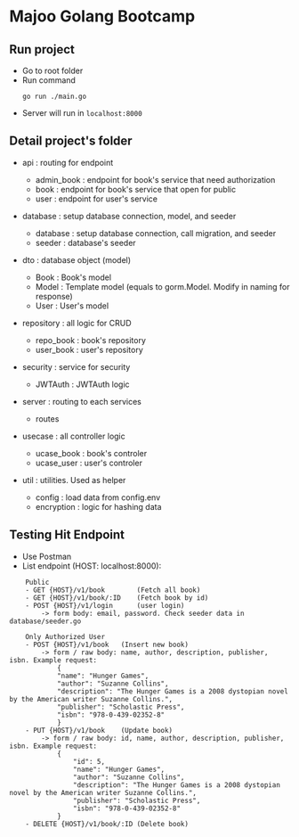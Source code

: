 # Majoo Golang Bootcamp

## Run project

 - Go to root folder
 - Run command
    ```
    go run ./main.go
    ```
- Server will run in `localhost:8000`


## Detail project's folder
- api : routing for endpoint
    - admin_book    : endpoint for book's service that need authorization
    - book  : endpoint for book's service that open for public
    - user  : endpoint for user's service

- database : setup database connection, model, and seeder
    - database  : setup database connection, call migration, and seeder
    - seeder    : database's seeder

- dto   : database object (model)
    - Book : Book's model
    - Model : Template model (equals to gorm.Model. Modify in naming for response)
    - User : User's model

- repository : all logic for CRUD
    - repo_book : book's repository
    - user_book : user's repository

- security  : service for security
    - JWTAuth   : JWTAuth logic

- server    : routing to each services
    - routes

- usecase   : all controller logic
    - ucase_book    : book's controler
    - ucase_user    : user's controler

- util  : utilities. Used as helper
    - config    : load data from config.env
    - encryption    : logic for hashing data

## Testing Hit Endpoint
- Use Postman
- List endpoint (HOST: localhost:8000):
```
    Public
    - GET {HOST}/v1/book        (Fetch all book)
    - GET {HOST}/v1/book/:ID    (Fetch book by id)
    - POST {HOST}/v1/login      (user login)
        -> form body: email, password. Check seeder data in database/seeder.go

    Only Authorized User
    - POST {HOST}/v1/book   (Insert new book)
        -> form / raw body: name, author, description, publisher, isbn. Example request:
            {
            "name": "Hunger Games",
            "author": "Suzanne Collins",
            "description": "The Hunger Games is a 2008 dystopian novel by the American writer Suzanne Collins.",
            "publisher": "Scholastic Press",
            "isbn": "978-0-439-02352-8"
            }
    - PUT {HOST}/v1/book    (Update book)
        -> form / raw body: id, name, author, description, publisher, isbn. Example request:
            {
                "id": 5,
                "name": "Hunger Games",
                "author": "Suzanne Collins",
                "description": "The Hunger Games is a 2008 dystopian novel by the American writer Suzanne Collins.",
                "publisher": "Scholastic Press",
                "isbn": "978-0-439-02352-8"
            }
    - DELETE {HOST}/v1/book/:ID (Delete book)
```